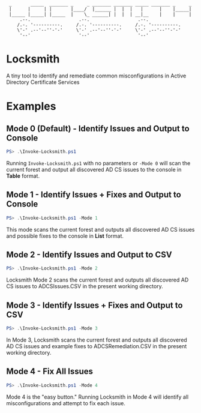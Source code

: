 ```
 _       _____  _______ _     _ _______ _______ _____ _______ _     _
 |      |     | |       |____/  |______ |  |  |   |      |    |_____|
 |_____ |_____| |_____  |    \_ ______| |  |  | __|__    |    |     |
     .--.                  .--.                  .--.            
    /.-. '----------.     /.-. '----------.     /.-. '----------.
    \'-' .--'--''-'-'     \'-' .--'--''-'-'     \'-' .--'--''-'-'
     '--'                  '--'                  '--'  
```

# Locksmith
A tiny tool to identify and remediate common misconfigurations in Active Directory Certificate Services

# Examples

## Mode 0 (Default) - Identify Issues and Output to Console
``` powershell
PS> .\Invoke-Locksmith.ps1
```
Running `Invoke-Locksmith.ps1` with no parameters or `-Mode 0` will scan the current forest and output all discovered AD CS issues to the console in **Table** format.

## Mode 1 - Identify Issues + Fixes and Output to Console
``` powershell
PS> .\Invoke-Locksmith.ps1 -Mode 1
```
This mode scans the current forest and outputs all discovered AD CS issues and possible fixes to the console in **List** format.

## Mode 2 - Identify Issues and Output to CSV
``` powershell
PS> .\Invoke-Locksmith.ps1 -Mode 2
```
Locksmith Mode 2 scans the current forest and outputs all discovered AD CS issues to ADCSIssues.CSV in the present working directory.

## Mode 3 - Identify Issues + Fixes and Output to CSV
``` powershell
PS> .\Invoke-Locksmith.ps1 -Mode 3
```
In Mode 3, Locksmith scans the current forest and outputs all discovered AD CS issues and example fixes to ADCSRemediation.CSV in the present working directory.

## Mode 4 - Fix All Issues
``` powerShell
PS> .\Invoke-Locksmith.ps1 -Mode 4 
```
Mode 4 is the "easy button." Running Locksmith in Mode 4 will identify all misconfigurations and attempt to fix each issue.

